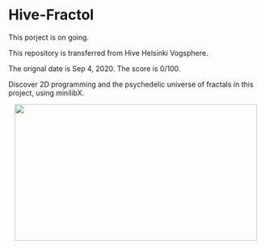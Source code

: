 # Hive-Fractol

This porject is on going.

This repository is transferred from Hive Helsinki Vogsphere.

The orignal date is Sep 4, 2020. The score is 0/100.

Discover 2D programming and the psychedelic universe of fractals in this project, using minilibX.

<div align=center><img src="fractol_image.png" width = "480" height = "270" >